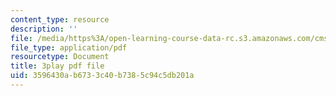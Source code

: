 ```yaml
---
content_type: resource
description: ''
file: /media/https%3A/open-learning-course-data-rc.s3.amazonaws.com/cms-608-game-design-fall-2010/3596430ab6733c40b7385c94c5db201a_68554.pdf
file_type: application/pdf
resourcetype: Document
title: 3play pdf file
uid: 3596430a-b673-3c40-b738-5c94c5db201a
---
```

